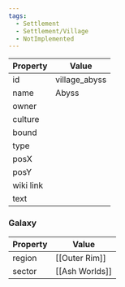 ```yaml
---
tags:
  - Settlement
  - Settlement/Village
  - NotImplemented
---
```


| Property  | Value         |
| --------- | ------------- |
| id        | village_abyss |
| name      | Abyss         |
| owner     |               |
| culture   |               |
| bound     |               |
| type      |               |
| posX      |               |
| posY      |               |
| wiki link |               |
| text      |               |

### Galaxy
| Property | Value          |
| -------- | -------------- |
| region   | [[Outer Rim]]  |
| sector   | [[Ash Worlds]] |
